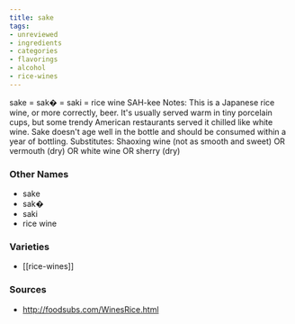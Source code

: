 ```yaml
---
title: sake
tags:
- unreviewed
- ingredients
- categories
- flavorings
- alcohol
- rice-wines
---
```

sake = sak� = saki = rice wine SAH-kee Notes: This is a Japanese rice wine, or more correctly, beer. It's usually served warm in tiny porcelain cups, but some trendy American restaurants served it chilled like white wine. Sake doesn't age well in the bottle and should be consumed within a year of bottling. Substitutes: Shaoxing wine (not as smooth and sweet) OR vermouth (dry) OR white wine OR sherry (dry)

### Other Names

* sake
* sak�
* saki
* rice wine

### Varieties

* [[rice-wines]]

### Sources
* http://foodsubs.com/WinesRice.html
